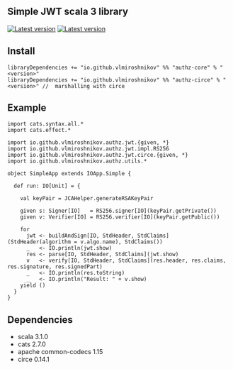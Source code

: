 ## Simple JWT scala 3 library 

[![Latest version](https://index.scala-lang.org/vlmiroshnikov/authz/authz-core/latest.svg)](https://index.scala-lang.org/vlmiroshnikov/authz/authz-core/0.3.5)
[![Latest version](https://index.scala-lang.org/vlmiroshnikov/authz/authz-circe/latest.svg)](https://index.scala-lang.org/vlmiroshnikov/authz/authz-circe/0.3.5)

## Install 
```
libraryDependencies += "io.github.vlmiroshnikov" %% "authz-core" % "<version>" 
libraryDependencies += "io.github.vlmiroshnikov" %% "authz-circe" % "<version>" //  marshalling with circe 
```

## Example

```
import cats.syntax.all.*
import cats.effect.*

import io.github.vlmiroshnikov.authz.jwt.{given, *}
import io.github.vlmiroshnikov.authz.jwt.impl.RS256
import io.github.vlmiroshnikov.authz.jwt.circe.{given, *}
import io.github.vlmiroshnikov.authz.utils.*

object SimpleApp extends IOApp.Simple {

  def run: IO[Unit] = {
    
    val keyPair = JCAHelper.generateRSAKeyPair 

    given s: Signer[IO]   = RS256.signer[IO](keyPair.getPrivate())
    given v: Verifier[IO] = RS256.verifier[IO](keyPair.getPublic())

    for
      jwt <- buildAndSign[IO, StdHeader, StdClaims](StdHeader(algorithm = v.algo.name), StdClaims())
      _   <- IO.println(jwt.show)
      res <- parse[IO, StdHeader, StdClaims](jwt.show)
      v   <- verify[IO, StdHeader, StdClaims](res.header, res.claims, res.signature, res.signedPart)
      _   <- IO.println(res.toString)
      _   <- IO.println("Result: " + v.show)
    yield ()
  }
}
```


## Dependencies
* scala 3.1.0
* cats 2.7.0
* apache common-codecs 1.15
* circe 0.14.1
